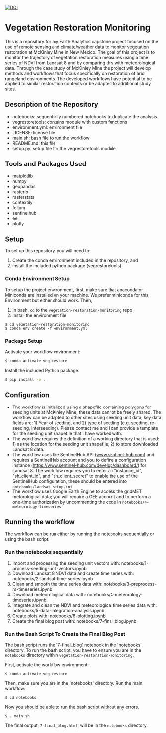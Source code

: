 [![DOI](https://zenodo.org/badge/366880764.svg)](https://zenodo.org/badge/latestdoi/366880764)

# Vegetation Restoration Monitoring
This is a repository for my Earth Analytics capstone project focused on the use of remote sensing and climate/weather data to monitor vegetation restoration at McKinley Mine in New Mexico. The goal of this project is to monitor the trajectory of vegetation restoration measures using a time series of NDVI from Landsat 8 and by comparing this with meteorological data. Through the case study of McKinley Mine the project will develop methods and workflows that focus specifically on restoration of arid rangeland environments. The developed workflows have potential to be applied to similar restoration contexts or be adapted to additional study sites.

## Description of the Repository 
* notebooks: sequentially numbered notebooks to duplicate the analysis
* vegrestoretools: contains module with custom functions
* environment.yml: environment file
* LICENSE: license file
* main.sh: bash file to run the workflow
* README.md: this file
* setup.py: setup file for the vegrestoretools module

## Tools and Packages Used
* matplotlib
* numpy
* geopandas
* rasterio
* rasterstats
* contextily
* folium
* sentinelhub
* ee
* plotly

## Setup

To set up this repository, you will need to:

1. Create the conda environment included in the repository, and
2. install the included python package (vegrestoretools)

### Conda Environment Setup

To setup the project environment, first,  make sure that anaconda or
Miniconda are installed on your machine. We prefer miniconda for this Environment
but either should work. Then,

1. In bash, `cd` to the `vegetation-restoration-monitoring` repo
2. Install the environment file

```
$ cd vegetation-restoration-monitoring
$ conda env create -f environment.yml
```

### Package Setup

Activate your workflow environment:

```bash
$ conda activate veg-restore
```

Install the included Python package.

```bash
$ pip install -e .

```

## Configuration
* The workflow is initialized using a shapefile containing polygons for seeding units at McKinley Mine; these data cannot be freely shared. The workflow can be adapted to other sites using seeding unit data, key data fields are: 1) Year of seeding, and 2) type of seeding (e.g. seeding, re-seeding, interseeding). Please contact me and I can provide a template for the seeding unit shapefile that I have worked with. 
* The workflow requires the definition of a working directory that is used: 1) as the location for the seeding unit shapefile; 2) to store downloaded Landsat 8 data.
* The workflow uses the SentinelHub API (www.sentinel-hub.com) and requires a SentinelHub account and you to define a configuration instance (https://www.sentinel-hub.com/develop/dashboard/) for Landsat 8. The workflow requires you to enter an "instance_id", "sh_client_id", and "sh_client_secret" to enable the use of the SentinelHub configuration; these should be entered into `notebooks/landsat_setup.ini`
* The workflow uses Google Earth Engine to access the gridMET metorological data; you will require a GEE account and to perform a one-time authorization by uncommenting the code in `notebooks/4-meteorology-timeseries`

## Running the workflow
The workflow can be run either by running the notebooks sequentially or using the bash script.

### Run the notebooks sequentially
1. Import and processing the seeding unit vectors with: notebooks/1-process-seeding-unit-vectors.ipynb
2. Download Landsat 8 NDVI data and create time series with: notebooks/2-landsat-time-series.ipynb
3. Clean and smooth the time series data with: notebooks/3-preprocess-rs-timeseries.ipynb
4. Download meteorological data with: notebooks/4-meteorology-timeseries.ipynb
5. Integrate and clean the NDVI and meteorological time series data with: notebooks/5-data-integration-analysis.ipynb
6. Create plots with: notebooks/6-plotting.ipynb
7. Create the final blog post with: notebooks/7-final_blog.ipynb

### Run the Bash Script To Create the Final Blog Post

The bash script runs the '7-final_blog' notebook in the 'notebooks' directory. To run the bash script, you have to ensure you are in the `notebooks` directory within `vegetation-restoration-monitoring`.

First, activate the workflow environment:

```
$ conda activate veg-restore
```

Then, make sure you are in the 'notebooks' directory. Run the main workflow:

```
$ cd notebooks
```

Now you should be able to run the bash script without any errors.

```
$ . main.sh
```

The final output, `7-final_blog.html`, will be in the `notebooks` directory.
